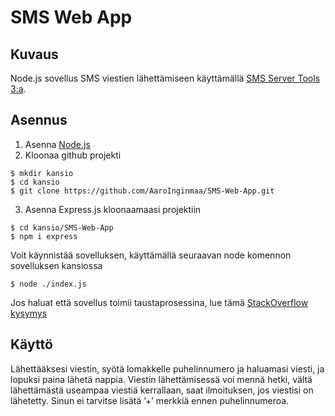 # SMS Web App
## Kuvaus
Node.js sovellus SMS viestien lähettämiseen käyttämällä [SMS Server Tools 3:a](http://smstools3.kekekasvi.com/).
## Asennus
1. Asenna [Node.js](https://nodejs.org/en/download)
2. Kloonaa github projekti
```
$ mkdir kansio
$ cd kansio
$ git clone https://github.com/AaroInginmaa/SMS-Web-App.git
```
 3. Asenna Express.js kloonaamaasi projektiin
```
$ cd kansio/SMS-Web-App
$ npm i express
```
Voit käynnistää sovelluksen, käyttämällä seuraavan node komennon sovelluksen kansiossa
```
$ node ./index.js
```
Jos haluat että sovellus toimii taustaprosessina, lue tämä [StackOverflow kysymys](https://stackoverflow.com/questions/4018154/how-do-i-run-a-node-js-app-as-a-background-service)
## Käyttö
Lähettääksesi viestin, syötä lomakkelle puhelinnumero ja haluamasi viesti, ja lopuksi paina lähetä nappia.
Viestin lähettämisessä voi mennä hetki, vältä lähettämästä useampaa viestiä kerrallaan, saat ilmoituksen, jos viestisi on lähetetty.
Sinun ei tarvitse lisätä ’+’ merkkiä ennen puhelinnumeroa.
